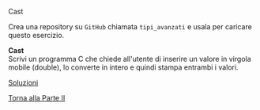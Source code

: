 Cast



Crea una repository su `GitHub` chiamata `tipi_avanzati`
e usala per caricare questo esercizio.

**Cast**<br>
Scrivi un programma C che chiede all'utente di inserire un valore
in virgola mobile (double), lo converte in intero e quindi stampa
entrambi i valori.

<a href="https://github.com/FabioZTessitore/laboratorio/tree/master/esercizi/part-ii/tipi-avanzati">Soluzioni</a>

<a href="/activities/2">Torna alla Parte II</a>
